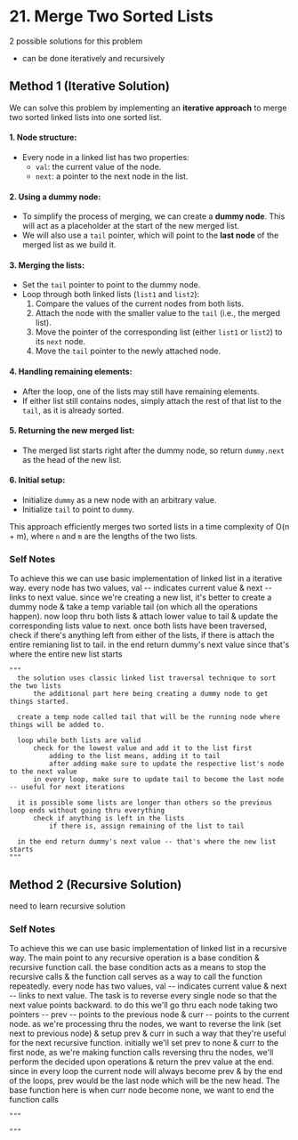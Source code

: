 # 21. Merge Two Sorted Lists

2 possible solutions for this problem  
- can be done iteratively and recursively

## Method 1 (Iterative Solution)

We can solve this problem by implementing an **iterative approach** to merge two sorted linked lists into one sorted list.

#### 1. **Node structure**:
   - Every node in a linked list has two properties:
     - `val`: the current value of the node.
     - `next`: a pointer to the next node in the list.
#### 2. **Using a dummy node**:
   - To simplify the process of merging, we can create a **dummy node**. This will act as a placeholder at the start of the new merged list.
   - We will also use a `tail` pointer, which will point to the **last node** of the merged list as we build it.
#### 3. **Merging the lists**:
   - Set the `tail` pointer to point to the dummy node.
   - Loop through both linked lists (`list1` and `list2`):
     1. Compare the values of the current nodes from both lists.
     2. Attach the node with the smaller value to the `tail` (i.e., the merged list).
     3. Move the pointer of the corresponding list (either `list1` or `list2`) to its `next` node.
     4. Move the `tail` pointer to the newly attached node.
#### 4. **Handling remaining elements**:
   - After the loop, one of the lists may still have remaining elements.
   - If either list still contains nodes, simply attach the rest of that list to the `tail`, as it is already sorted.
#### 5. **Returning the new merged list**:
   - The merged list starts right after the dummy node, so return `dummy.next` as the head of the new list.
#### 6. **Initial setup**:
   - Initialize `dummy` as a new node with an arbitrary value.
   - Initialize `tail` to point to `dummy`.

This approach efficiently merges two sorted lists in a time complexity of O(n + m), where `n` and `m` are the lengths of the two lists.

### Self Notes
To achieve this we can use basic implementation of linked list in a iterative way.
every node has two values, val -- indicates current value & next -- links to next value. since we're creating a new list, it's better to create a dummy node & take a temp variable tail (on which all the operations happen). now loop thru both lists & attach lower value to tail & update the corresponding lists value to next. once both lists have been traversed, check if there's anything left from either of the lists, if there is attach the entire remianing list to tail. in the end return dummy's next value since that's where the entire new list starts

```
"""
  the solution uses classic linked list traversal technique to sort the two lists
      the additional part here being creating a dummy node to get things started. 

  create a temp node called tail that will be the running node where things will be added to. 

  loop while both lists are valid
      check for the lowest value and add it to the list first
          adding to the list means, adding it to tail
          after adding make sure to update the respective list's node to the next value
      in every loop, make sure to update tail to become the last node -- useful for next iterations
  
  it is possible some lists are longer than others so the previous loop ends without going thru everything
      check if anything is left in the lists
          if there is, assign remaining of the list to tail
  
  in the end return dummy's next value -- that's where the new list starts
"""
```


## Method 2 (Recursive Solution)

need to learn recursive solution

### Self Notes
To achieve this we can use basic implementation of linked list in a recursive way.
The main point to any recursive operation is a base condition & recursive function call. the base condition acts as a means to stop the recursive calls & the function call serves as a way to call the function repeatedly. every node has two values, val -- indicates current value & next -- links to next value. The task is to reverse every single node so that the next value points backward. to do this we'll go thru each node taking two pointers -- prev -- points to the previous node & curr -- points to the current node. as we're processing thru the nodes, we want to reverse the link (set next to previous node) & setup prev & curr in such a way that they're useful for the next recursive function. initially we'll set prev to none & curr to the first node, as we're making function calls reversing thru the nodes, we'll perform the decided upon operations & return the prev value at the end. since in every loop the current node will always become prev & by the end of the loops, prev would be the last node which will be the new head. The base function here is when curr node become none, we want to end the function calls

```
"""
  
"""
```
